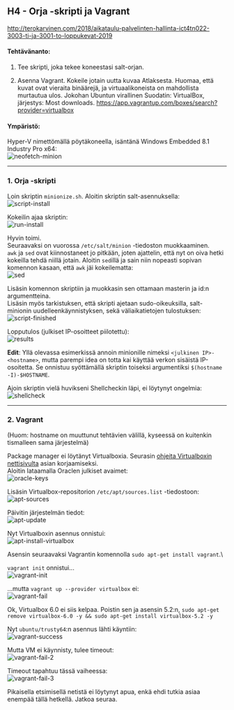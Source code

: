 ## H4 - Orja -skripti ja Vagrant

http://terokarvinen.com/2018/aikataulu-palvelinten-hallinta-ict4tn022-3003-ti-ja-3001-to-loppukevat-2019

#### Tehtävänanto:

1. Tee skripti, joka tekee koneestasi salt-orjan.

2. Asenna Vagrant. Kokeile jotain uutta kuvaa Atlaksesta. Huomaa, että kuvat ovat vieraita binäärejä, ja virtuaalikoneista on mahdollista murtautua ulos. Jokohan Ubuntun virallinen  Suodatin: VirtualBox, järjestys: Most downloads. https://app.vagrantup.com/boxes/search?provider=virtualbox

#### Ympäristö:

Hyper-V nimettömällä pöytäkoneella, isäntänä Windows Embedded 8.1 Industry Pro x64:\
![neofetch-minion](/assignments/H4/screenshots/neofetch-minion.png)

---

### 1. Orja -skripti

Loin skriptin `minionize.sh`. Aloitin skriptin salt-asennuksella:\
![script-install](/assignments/H4/screenshots/script-install.png)

Kokeilin ajaa skriptin:\
![run-install](/assignments/H4/screenshots/run-install.png)

Hyvin toimi.\
Seuraavaksi on vuorossa `/etc/salt/minion` -tiedoston muokkaaminen.\
`awk` ja `sed` ovat kiinnostaneet jo pitkään, joten ajattelin, että nyt on oiva hetki kokeilla tehdä niillä jotain. Aloitin `sed`illä ja sain niin nopeasti sopivan komennon kasaan, että `awk` jäi kokeilematta:\
![sed](/assignments/H4/screenshots/sed.png)

Lisäsin komennon skriptiin ja muokkasin sen ottamaan masterin ja id:n argumentteina.\
Lisäsin myös tarkistuksen, että skripti ajetaan sudo-oikeuksilla, salt-minionin uudelleenkäynnistyksen, sekä väliaikatietojen tulostuksen:\
![script-finished](/assignments/H4/screenshots/script-finished.png)

Lopputulos (julkiset IP-osoitteet piilotettu):\
![results](/assignments/H4/screenshots/results.png)

**Edit**: Yllä olevassa esimerkissä annoin minionille nimeksi `<julkinen IP>-<hostname>`, mutta parempi idea on totta kai käyttää verkon sisäistä IP-osoitetta. Se onnistuu syöttämällä skriptin toiseksi argumentiksi `$(hostname -I)-$HOSTNAME`.

Ajoin skriptin vielä huvikseni Shellcheckin läpi, ei löytynyt ongelmia:
![shellcheck](/assignments/H4/screenshots/shellcheck.png)

---

### 2. Vagrant

(Huom: hostname on muuttunut tehtävien välillä, kyseessä on kuitenkin tismalleen sama järjestelmä)

Package manager ei löytänyt Virtualboxia. Seurasin [ohjeita Virtualboxin nettisivulta](https://www.virtualbox.org/wiki/Linux_Downloads) asian korjaamiseksi.\
Aloitin lataamalla Oraclen julkiset avaimet:\
![oracle-keys](/assignments/H4/screenshots/oracle-keys.png)

Lisäsin Virtualbox-repositorion `/etc/apt/sources.list` -tiedostoon:\
![apt-sources](/assignments/H4/screenshots/apt-sources.png)

Päivitin järjestelmän tiedot:\
![apt-update](/assignments/H4/screenshots/apt-update.png)

Nyt Virtualboxin asennus onnistui:\
![apt-install-virtualbox](/assignments/H4/screenshots/apt-install-virtualbox.png)

Asensin seuraavaksi Vagrantin komennolla `sudo apt-get install vagrant`.\

`vagrant init` onnistui...\
![vagrant-init](/assignments/H4/screenshots/vagrant-init.png)

...mutta `vagrant up --provider virtualbox` ei:\
![vagrant-fail](/assignments/H4/screenshots/vagrant-fail.png)

Ok, Virtualbox 6.0 ei siis kelpaa. Poistin sen ja asensin 5.2:n, `sudo apt-get remove virtualbox-6.0 -y && sudo apt-get install virtualbox-5.2 -y`

Nyt `ubuntu/trusty64`:n asennus lähti käyntiin:\
![vagrant-success](/assignments/H4/screenshots/vagrant-success.png)

Mutta VM ei käynnisty, tulee timeout:\
![vagrant-fail-2](/assignments/H4/screenshots/vagrant-fail-2.png)

Timeout tapahtuu tässä vaiheessa:\
![vagrant-fail-3](/assignments/H4/screenshots/vagrant-fail-3.png)

Pikaisella etsimisellä netistä ei löytynyt apua, enkä ehdi tutkia asiaa enempää tällä hetkellä. Jatkoa seuraa.
